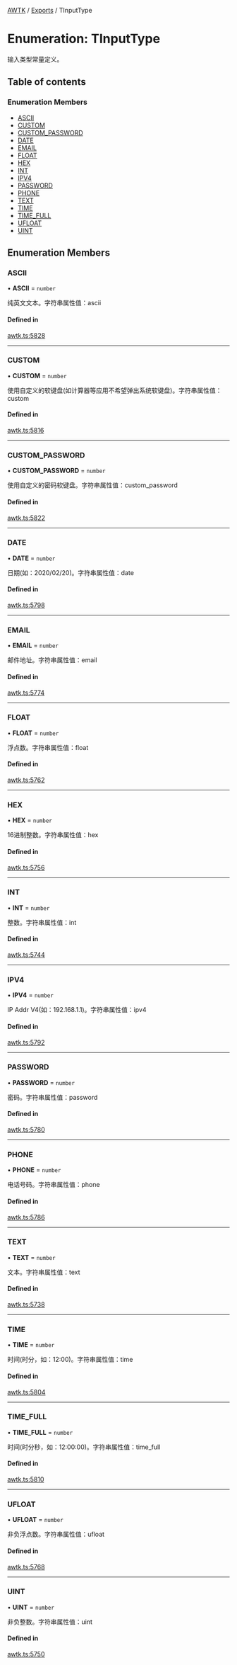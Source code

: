 [AWTK](../README.md) / [Exports](../modules.md) / TInputType

# Enumeration: TInputType

输入类型常量定义。

## Table of contents

### Enumeration Members

- [ASCII](TInputType.md#ascii)
- [CUSTOM](TInputType.md#custom)
- [CUSTOM\_PASSWORD](TInputType.md#custom_password)
- [DATE](TInputType.md#date)
- [EMAIL](TInputType.md#email)
- [FLOAT](TInputType.md#float)
- [HEX](TInputType.md#hex)
- [INT](TInputType.md#int)
- [IPV4](TInputType.md#ipv4)
- [PASSWORD](TInputType.md#password)
- [PHONE](TInputType.md#phone)
- [TEXT](TInputType.md#text)
- [TIME](TInputType.md#time)
- [TIME\_FULL](TInputType.md#time_full)
- [UFLOAT](TInputType.md#ufloat)
- [UINT](TInputType.md#uint)

## Enumeration Members

### ASCII

• **ASCII** = `number`

纯英文文本。字符串属性值：ascii

#### Defined in

[awtk.ts:5828](https://github.com/zlgopen/awtk-binding/blob/c57d9273/tools/code_gen/js/output/awtk.ts#L5828)

___

### CUSTOM

• **CUSTOM** = `number`

使用自定义的软键盘(如计算器等应用不希望弹出系统软键盘)。字符串属性值：custom

#### Defined in

[awtk.ts:5816](https://github.com/zlgopen/awtk-binding/blob/c57d9273/tools/code_gen/js/output/awtk.ts#L5816)

___

### CUSTOM\_PASSWORD

• **CUSTOM\_PASSWORD** = `number`

使用自定义的密码软键盘。字符串属性值：custom_password

#### Defined in

[awtk.ts:5822](https://github.com/zlgopen/awtk-binding/blob/c57d9273/tools/code_gen/js/output/awtk.ts#L5822)

___

### DATE

• **DATE** = `number`

日期(如：2020/02/20)。字符串属性值：date

#### Defined in

[awtk.ts:5798](https://github.com/zlgopen/awtk-binding/blob/c57d9273/tools/code_gen/js/output/awtk.ts#L5798)

___

### EMAIL

• **EMAIL** = `number`

邮件地址。字符串属性值：email

#### Defined in

[awtk.ts:5774](https://github.com/zlgopen/awtk-binding/blob/c57d9273/tools/code_gen/js/output/awtk.ts#L5774)

___

### FLOAT

• **FLOAT** = `number`

浮点数。字符串属性值：float

#### Defined in

[awtk.ts:5762](https://github.com/zlgopen/awtk-binding/blob/c57d9273/tools/code_gen/js/output/awtk.ts#L5762)

___

### HEX

• **HEX** = `number`

16进制整数。字符串属性值：hex

#### Defined in

[awtk.ts:5756](https://github.com/zlgopen/awtk-binding/blob/c57d9273/tools/code_gen/js/output/awtk.ts#L5756)

___

### INT

• **INT** = `number`

整数。字符串属性值：int

#### Defined in

[awtk.ts:5744](https://github.com/zlgopen/awtk-binding/blob/c57d9273/tools/code_gen/js/output/awtk.ts#L5744)

___

### IPV4

• **IPV4** = `number`

IP Addr V4(如：192.168.1.1)。字符串属性值：ipv4

#### Defined in

[awtk.ts:5792](https://github.com/zlgopen/awtk-binding/blob/c57d9273/tools/code_gen/js/output/awtk.ts#L5792)

___

### PASSWORD

• **PASSWORD** = `number`

密码。字符串属性值：password

#### Defined in

[awtk.ts:5780](https://github.com/zlgopen/awtk-binding/blob/c57d9273/tools/code_gen/js/output/awtk.ts#L5780)

___

### PHONE

• **PHONE** = `number`

电话号码。字符串属性值：phone

#### Defined in

[awtk.ts:5786](https://github.com/zlgopen/awtk-binding/blob/c57d9273/tools/code_gen/js/output/awtk.ts#L5786)

___

### TEXT

• **TEXT** = `number`

文本。字符串属性值：text

#### Defined in

[awtk.ts:5738](https://github.com/zlgopen/awtk-binding/blob/c57d9273/tools/code_gen/js/output/awtk.ts#L5738)

___

### TIME

• **TIME** = `number`

时间(时分，如：12:00)。字符串属性值：time

#### Defined in

[awtk.ts:5804](https://github.com/zlgopen/awtk-binding/blob/c57d9273/tools/code_gen/js/output/awtk.ts#L5804)

___

### TIME\_FULL

• **TIME\_FULL** = `number`

时间(时分秒，如：12:00:00)。字符串属性值：time_full

#### Defined in

[awtk.ts:5810](https://github.com/zlgopen/awtk-binding/blob/c57d9273/tools/code_gen/js/output/awtk.ts#L5810)

___

### UFLOAT

• **UFLOAT** = `number`

非负浮点数。字符串属性值：ufloat

#### Defined in

[awtk.ts:5768](https://github.com/zlgopen/awtk-binding/blob/c57d9273/tools/code_gen/js/output/awtk.ts#L5768)

___

### UINT

• **UINT** = `number`

非负整数。字符串属性值：uint

#### Defined in

[awtk.ts:5750](https://github.com/zlgopen/awtk-binding/blob/c57d9273/tools/code_gen/js/output/awtk.ts#L5750)
